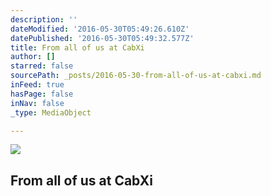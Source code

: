 ```yaml
---
description: ''
dateModified: '2016-05-30T05:49:26.610Z'
datePublished: '2016-05-30T05:49:32.577Z'
title: From all of us at CabXi
author: []
starred: false
sourcePath: _posts/2016-05-30-from-all-of-us-at-cabxi.md
inFeed: true
hasPage: false
inNav: false
_type: MediaObject

---
```

<article style=""><img src="https://the-grid-user-content.s3-us-west-2.amazonaws.com/2e744d84-46ee-4bc2-bec6-31708989496d.png" /><h1>From all of us at CabXi</h1></article>